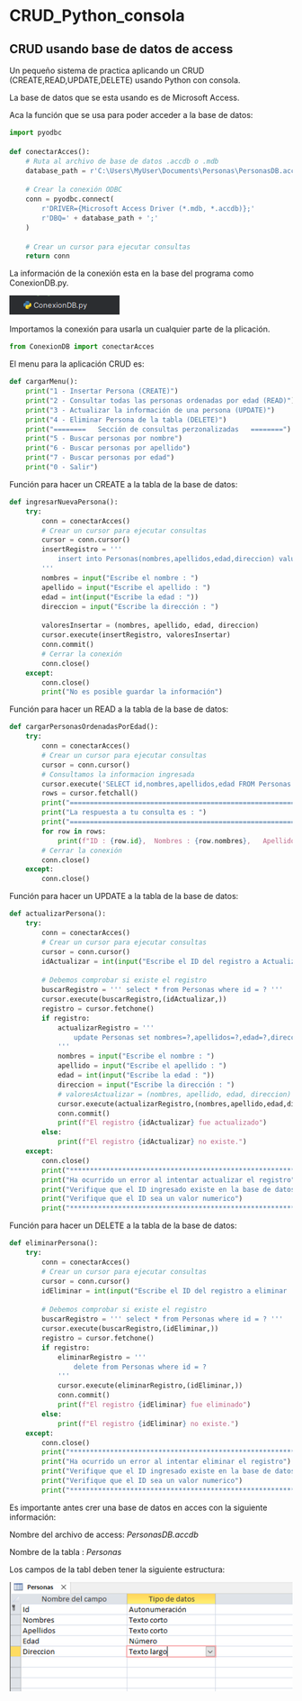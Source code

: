 # CRUD_Python_consola
## CRUD usando base de datos de access

Un pequeño sistema de practica aplicando un CRUD (CREATE,READ,UPDATE,DELETE) 
usando Python con consola.

La base de datos que se esta usando es de Microsoft Access.

Aca la función que se usa para poder acceder a la base de datos:

```python
import pyodbc

def conectarAcces():
    # Ruta al archivo de base de datos .accdb o .mdb
    database_path = r'C:\Users\MyUser\Documents\Personas\PersonasDB.accdb'

    # Crear la conexión ODBC
    conn = pyodbc.connect(
        r'DRIVER={Microsoft Access Driver (*.mdb, *.accdb)};'
        r'DBQ=' + database_path + ';'
    )

    # Crear un cursor para ejecutar consultas
    return conn
```
La información de la conexión esta en la base del programa como ConexionDB.py.


![conexionpyaccess.png](imagenes%2Fconexionpyaccess.png)


Importamos la conexión para usarla un cualquier parte de la plicación.

```python
from ConexionDB import conectarAcces
```

El menu para la aplicación CRUD es:
```python
def cargarMenu():
    print("1 - Insertar Persona (CREATE)")
    print("2 - Consultar todas las personas ordenadas por edad (READ)")
    print("3 - Actualizar la información de una persona (UPDATE)")
    print("4 - Eliminar Persona de la tabla (DELETE)")
    print("========   Sección de consultas perzonalizadas   ========")
    print("5 - Buscar personas por nombre")
    print("6 - Buscar personas por apellido")
    print("7 - Buscar personas por edad")
    print("0 - Salir")
```

Función para hacer un CREATE a la tabla de la base de datos:
```python
def ingresarNuevaPersona():
    try:
        conn = conectarAcces()
        # Crear un cursor para ejecutar consultas
        cursor = conn.cursor()
        insertRegistro = '''
            insert into Personas(nombres,apellidos,edad,direccion) values(?,?,?,?)
        '''
        nombres = input("Escribe el nombre : ")
        apellido = input("Escribe el apellido : ")
        edad = int(input("Escribe la edad : "))
        direccion = input("Escribe la dirección : ")

        valoresInsertar = (nombres, apellido, edad, direccion)
        cursor.execute(insertRegistro, valoresInsertar)
        conn.commit()
        # Cerrar la conexión
        conn.close()
    except:
        conn.close()
        print("No es posible guardar la información")
```

Función para hacer un READ a la tabla de la base de datos:
```python
def cargarPersonasOrdenadasPorEdad():
    try:
        conn = conectarAcces()
        # Crear un cursor para ejecutar consultas
        cursor = conn.cursor()
        # Consultamos la informacion ingresada
        cursor.execute('SELECT id,nombres,apellidos,edad FROM Personas order by edad asc')
        rows = cursor.fetchall()
        print("================================================================")
        print("La respuesta a tu consulta es : ")
        print("================================================================")
        for row in rows:
            print(f"ID : {row.id},  Nombres : {row.nombres},   Apellidos : {row.apellidos},   Edad : {row.edad}")
        # Cerrar la conexión
        conn.close()
    except:
        conn.close()
```
Función para hacer un UPDATE a la tabla de la base de datos:
```python
def actualizarPersona():
    try:
        conn = conectarAcces()
        # Crear un cursor para ejecutar consultas
        cursor = conn.cursor()
        idActualizar = int(input("Escribe el ID del registro a Actualizar : "))

        # Debemos comprobar si existe el registro
        buscarRegistro = ''' select * from Personas where id = ? '''
        cursor.execute(buscarRegistro,(idActualizar,))
        registro = cursor.fetchone()
        if registro:
            actualizarRegistro = '''
                update Personas set nombres=?,apellidos=?,edad=?,direccion=? where id = ?
            '''
            nombres = input("Escribe el nombre : ")
            apellido = input("Escribe el apellido : ")
            edad = int(input("Escribe la edad : "))
            direccion = input("Escribe la dirección : ")
            # valoresActualizar = (nombres, apellido, edad, direccion)
            cursor.execute(actualizarRegistro,(nombres,apellido,edad,direccion,idActualizar))
            conn.commit()
            print(f"El registro {idActualizar} fue actualizado")
        else:
            print(f"El registro {idActualizar} no existe.")
    except:
        conn.close()
        print("**************************************************************")
        print("Ha ocurrido un error al intentar actualizar el registro")
        print("Verifique que el ID ingresado existe en la base de datos")
        print("Verifique que el ID sea un valor numerico")
        print("**************************************************************")
```
Función para hacer un DELETE a la tabla de la base de datos:
```python
def eliminarPersona():
    try:
        conn = conectarAcces()
        # Crear un cursor para ejecutar consultas
        cursor = conn.cursor()
        idEliminar = int(input("Escribe el ID del registro a eliminar : "))

        # Debemos comprobar si existe el registro
        buscarRegistro = ''' select * from Personas where id = ? '''
        cursor.execute(buscarRegistro,(idEliminar,))
        registro = cursor.fetchone()
        if registro:
            eliminarRegistro = '''
                delete from Personas where id = ?
            '''
            cursor.execute(eliminarRegistro,(idEliminar,))
            conn.commit()
            print(f"El registro {idEliminar} fue eliminado")
        else:
            print(f"El registro {idEliminar} no existe.")
    except:
        conn.close()
        print("**************************************************************")
        print("Ha ocurrido un error al intentar eliminar el registro")
        print("Verifique que el ID ingresado existe en la base de datos")
        print("Verifique que el ID sea un valor numerico")
        print("**************************************************************")
```
 Es importante antes crer una base de datos en acces con la siguiente información:

 Nombre del archivo de access: *PersonasDB.accdb*

 Nombre de la tabla : *Personas*

 Los campos de la tabl deben tener la siguiente estructura:
 
![estructurapersonas.png](imagenes%2Festructurapersonas.png)
